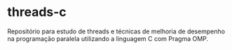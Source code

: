 # threads-c
Repositório para estudo de threads e técnicas de melhoria de desempenho na programação paralela utilizando a linguagem C com Pragma OMP.
